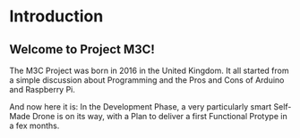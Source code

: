 # Introduction
## Welcome to Project M3C!
The M3C Project was born in 2016 in the United Kingdom.
It all started from a simple discussion about Programming and the Pros and Cons of Arduino and Raspberry Pi.

And now here it is: In the Development Phase, a very particularly smart Self-Made Drone is on its way, with a Plan to deliver a first Functional Protype in a fex months.

